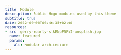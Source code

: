 ```yaml
---
title: Module
description: Public Hugo modules used by this theme
subtitle: true
date: 2022-09-06T06:46:35+02:00
resources:
- src: gerry-roarty-slkENpP5PbI-unsplash.jpg
  name: featured
  params: 
    alt: Modular architecture
---
```


